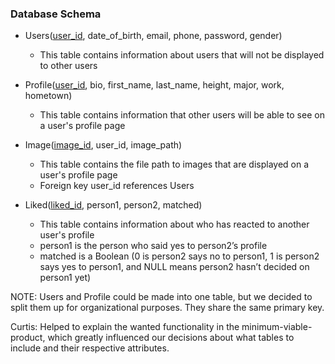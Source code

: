 ### Database Schema
* Users(<ins>user_id</ins>, date_of_birth, email, phone, password, gender)
  * This table contains information about users that will not be displayed to other users


* Profile(<ins>user_id</ins>, bio, first_name, last_name, height, major, work, hometown)
  * This table contains information that other users will be able to see on a user's profile page


* Image(<ins>image_id</ins>, user_id, image_path)
  * This table contains the file path to images that are displayed on a user's profile page
  * Foreign key user_id references Users

* Liked(<ins>liked_id</ins>, person1, person2, matched)
  * This table contains information about who has reacted to another user's profile
  * person1 is the person who said yes to person2’s profile
  * matched is a Boolean (0 is person2 says no to person1, 1 is person2 says yes to person1, and NULL means person2 hasn’t decided on person1 yet)

NOTE: Users and Profile could be made into one table, but we decided to split them up for organizational purposes.  They share the same primary key.

Curtis: Helped to explain the wanted functionality in the minimum-viable-product, which greatly influenced our decisions about what tables to include and their respective attributes.
